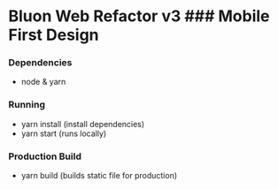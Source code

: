 # Bluon Web Refactor v3   ### Mobile First Design 

### Dependencies 
- node & yarn 

### Running 
- yarn install (install dependencies) 
- yarn start (runs locally) 

### Production Build  
- yarn build (builds static file for production) 
